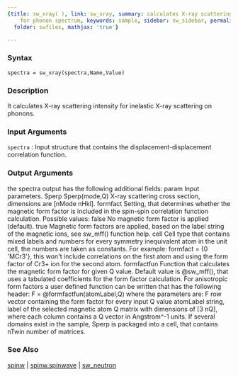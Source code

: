 ```yaml
---
{title: sw_xray( ), link: sw_xray, summary: calculates X-ray scattering intensity
    for phonon spectrum, keywords: sample, sidebar: sw_sidebar, permalink: sw_xray.html,
  folder: swfiles, mathjax: 'true'}

---
```


### Syntax

`spectra = sw_xray(spectra,Name,Value)`

### Description

It calculates X-ray scattering intensity for inelastic X-ray scattering
on phonons.
 

### Input Arguments

`spectra`
: Input structure that contains the displacement-displacement
  correlation function.

### Output Arguments

the spectra output has the following additional fields:
param     Input parameters.
Sperp     Sperp(mode,Q) X-ray scattering cross section, dimensions are
          [nMode nHkl].
formfact      Setting, that determines whether the magnetic form factor
              is included in the spin-spin correlation function
              calculation. Possible values:
                  false   No magnetic form factor is applied (default).
                  true    Magnetic form factors are applied, based on the
                          label string of the magnetic ions, see sw_mff()
                          function help.
                  cell    Cell type that contains mixed labels and
                          numbers for every symmetry inequivalent atom in
                          the unit cell, the numbers are taken as
                          constants.
              For example: formfact = {0 'MCr3'}, this won't include
              correlations on the first atom and using the form factor of
              Cr3+ ion for the second atom.
formfactfun   Function that calculates the magnetic form factor for given
              Q value. Default value is @sw_mff(), that uses a tabulated
              coefficients for the form factor calculation. For
              anisotropic form factors a user defined function can be
              written that has the following header:
                  F = @formfactfun(atomLabel,Q)
              where the parameters are:
                  F   row vector containing the form factor for every
                      input Q value
                  atomLabel string, label of the selected magnetic atom
                  Q   matrix with dimensions of [3 nQ], where each column
                      contains a Q vector in Angstrom^-1 units.
If several domains exist in the sample, Sperp is packaged into a cell,
that contains nTwin number of matrices.

### See Also

[spinw](spinw.html) \| [spinw.spinwave](spinw_spinwave.html) \| [sw_neutron](sw_neutron.html)


